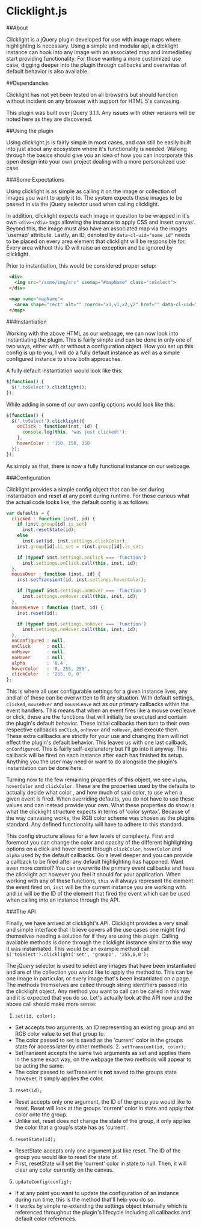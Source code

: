 # Clicklight.js
##About

Clicklight is a jQuery plugin developed for use with image maps where
highlighting is necessary. Using a simple and modular api, a
clicklight instance can hook into any image with an associated map and
immediatley start providing functionality. For those wanting a more
customized use case, digging deeper into the plugin through callbacks
and overwrites of default behavior is also available.

##Dependancies

Clicklight has not yet been tested on all browsers but should function
without incident on any browser with support for HTML 5's canvasing.

This plugin was built over jQuery 3.1.1. Any issues with other
versions will be noted here as they are discovered.

##Using the plugin

Using clicklight.js is fairly simple in most cases, and can still be
easily built into just about any ecosystem where it's functionality is
needed. Walking through the basics should give you an idea of how you
can incorporate this open design into your own project dealing with a
more personalized use case.

###Some Expectations

Using clicklight is as simple as calling it on the image or collection
of images you want to apply it to. The system expects these images to
be passed in via the jQuery selector used when calling clicklight.

In addition, clicklight expects each image in question to be wrapped
in it's own `<div></div>` tags allowing the instance to apply CSS and
insert canvas'. Beyond this, the image must also have an associated
map via the images 'usemap' attribute. Lastly, an ID, denoted by
`data-cl-uid="some_id"` needs to be placed on every area element that
clicklight will be responsible for. Every area without this ID will
raise an exception and be ignored by clicklight.

Prior to instantiation, this would be considered proper setup:

  ```html
   <div>
     <img src="/some/img/src" usemap="#mapName" class="toSelect">
   </div>
   
   <map name="mapName">
     <area shape="rect" alt="" coords="x1,y1,x2,y2" href="" data-cl-uid="id" title="Some Title">
   </map>
   ```
   
###Instantiation

Working with the above HTML as our webpage, we can now look into
instantiating the plugin. This is fairly simple and can be done in
only one of two ways, either with or without a configuration
object. How you set up this config is up to you, I will do a fully
default instance as well as a simple configured instance to show both
approaches.

A fully default instantiation would look like this:

  ```javascript
  $(function() {
    $('.toSelect').clicklight();
  });
  ```

While adding in some of our own config options would look like this:

  ```javascript
  $(function() {
    $('.toSelect').clicklight({
	  onClick : function(inst, id) {
	    console.log(this, 'was just clicked!');
	  },
	  hoverColor : '150, 150, 150'
	});
  });
  ```

As simply as that, there is now a fully functional instance on our webpage.

###Configuration

Clicklight provides a simple config object that can be set during
instantiation and reset at any point during runtime. For those curious
what the actual code looks like, the default config is as follows:

```javascript
var defaults = {
  clicked : function (inst, id) {
    if (inst.group[id].is_set)
      inst.resetState(id);
    else
      inst.set(id, inst.settings.clickColor);
    inst.group[id].is_set = !inst.group[id].is_set;

    if (typeof inst.settings.onClick === 'function')
      inst.settings.onClick.call(this, inst, id);
  },
  mouseOver : function (inst, id) {
    inst.setTransient(id, inst.settings.hoverColor);

    if (typeof inst.settings.onHover === 'function')
      inst.settings.onHover.call(this, inst, id);
  },
  mouseLeave : function (inst, id) {
    inst.reset(id);

    if (typeof inst.settings.noHover === 'function')
      inst.settings.noHover.call(this, inst, id);
  },
  onConfigured : null,
  onClick      : null,
  onHover      : null,
  noHover      : null,
  alpha        : '0.4',
  hoverColor   : '0, 255, 255',
  clickColor   : '255, 0, 0'
};
```  

This is where all user configurable settings for a given instance
lives, any and all of these can be overwritten to fit any
situation. With default settings, `clicked`, `mouseOver` and
`mouseLeave` act as our primary callbacks within the event handlers.
This means that when an event fires like a mouse over/leave or click,
these are the functions that will initially be executed and contain
the plugin's default behavior. These initial callbacks then turn to
their own respective callbacks `onClick`, `onHover` and `noHover`, and
execute them. These extra callbacks are strictly for your use and
changing them will not effect the plugin's default behavior. This
leaves us with one last callback, `onConfigured`. This is fairly
self-explanatory but I'll go into it anyway. This callback will be
fired on each instance after each has finished its setup. Anything you
the user may need or want to do alongside the plugin's instantiation
can be done here.

Turning now to the few remaining properties of this object, we see
`alpha`, `hoverColor` and `clickColor`. These are the properties used
by the defaults to actually decide what color , and how much of said
color, to use when a given event is fired. When overriding defaults,
you do not have to use these values and can instead provide your
own. What these properties do show is what the clicklight structure
expects in terms of 'color syntax'. Because of the way canvasing
works, the RGB color scheme was chosen as the plugins standard. Any
defined functionality will have to adhere to this standard.

This config structure allows for a few levels of complexity. First and
foremost you can change the color and opacity of the different
highlighting options on a click and hover event through `clickColor`,
`hoverColor` and `alpha` used by the default callbacks. Go a level
deeper and you can provide a callback to be fired after any default
highlighting has happened. Want even more control? You can overwrite
the primary event callbacks and have the clicklight act however you
feel it should for your application. When working with any of these
functions, `this` will always represent the element the event fired
on, `inst` will be the current instance you are working with and `id`
will be the ID of the element that fired the event which can be used
when calling into an instance through the API.

###The API

Finally, we have arrived at clicklight's API. Clicklight provides a
very small and simple interface that I blieve covers all the use cases
one might find themselves needing a solution for if they are using
this plugin. Calling available methods is done through the clicklight
instance similar to the way it was instantiated. This would be an
example method call: 
`$('toSelect').clicklight('set', 'group1', '255,0,0');`

The jQuery selector is used to select any images that have been
instantiated and are of the collection you would like to apply the
method to. This can be one image in particular, or every image that's
been instantiated on a page. The methods themselves are called through
string identifiers passed into the clicklight object. Any method you
want to call can be called in this way and it is expected that you do
so. Let's actually look at the API now and the above call should make
more sense:

1. `set(id, color);`
  * Set accepts two arguments, an ID representing an existing group
    and an RGB color value to set that group to.
  * The color passed to set is saved as the 'current' color in the
    groups state for access later by other methods.
    2. `setTransient(id, color);`
  * SetTransient accepts the same two arguments as set and applies
    them in the same exact way, on the webpage the two methods will
    appear to be acting the same.
  * The color passed to setTransient is **not** saved to the groups
    state however, it simply applies the color.
3. `reset(id);`
  * Reset accepts only one argument, the ID of the group you would
    like to reset. Reset will look at the groups 'current' color in
    state and apply that color onto the group.
  * Unlike set, reset does not change the state of the group, it only
    applies the color that a group's state has as 'current'.
4. `resetState(id);`
  * ResetState accepts only one argument just like reset. The ID of
    the group you would like to reset the state of.
  * First, resetState will set the 'current' color in state to
    null. Then, it will clear any color currently on the canvas.
5. `updateConfig(config);`
  * If at any point you want to update the configuration of an
    instance during run time, this is the method that'll help you do
    so.
  * It works by simple re-extending the settings object internally
    which is referenced throughout the plugin's lifecycle including
    all callbacks and default color references.

